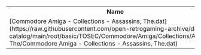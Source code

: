 <table>
<tr><th>Name</th><th>Size</th></tr>
<tr><td>
[Commodore Amiga - Collections - Assassins, The.dat](https://raw.githubusercontent.com/open-retrogaming-archive/dat-catalog/main/root/basic/TOSEC/Commodore/Amiga/Collections/Assassins, The/Commodore Amiga - Collections - Assassins, The.dat)
</td><td>293486</td></tr>
</table>
